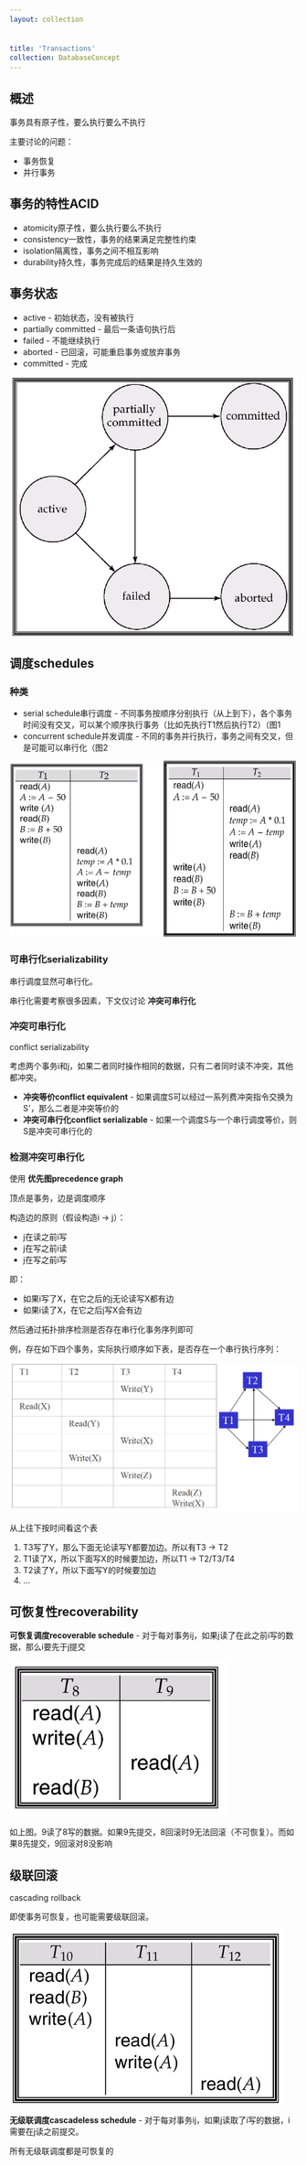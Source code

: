 ```yaml
---
layout: collection


title: 'Transactions'
collection: DatabaseConcept
---
```


## 概述

事务具有原子性，要么执行要么不执行

主要讨论的问题：
- 事务恢复
- 并行事务

## 事务的特性ACID

- atomicity原子性，要么执行要么不执行
- consistency一致性，事务的结果满足完整性约束
- isolation隔离性，事务之间不相互影响
- durability持久性，事务完成后的结果是持久生效的

## 事务状态

- active - 初始状态，没有被执行
- partially committed - 最后一条语句执行后
- failed - 不能继续执行
- aborted - 已回滚，可能重启事务或放弃事务
- committed - 完成

![](./_img/14-1.png)

## 调度schedules

### 种类

- serial schedule串行调度 - 不同事务按顺序分别执行（从上到下），各个事务时间没有交叉，可以某个顺序执行事务（比如先执行T1然后执行T2）（图1
- concurrent schedule并发调度 - 不同的事务并行执行，事务之间有交叉，但是可能可以串行化（图2

![](./_img/14-2.png)

### 可串行化serializability

串行调度显然可串行化。

串行化需要考察很多因素，下文仅讨论 **冲突可串行化**

### 冲突可串行化

conflict serializability

考虑两个事务i和j，如果二者同时操作相同的数据，只有二者同时读不冲突，其他都冲突。

- **冲突等价conflict equivalent** - 如果调度S可以经过一系列费冲突指令交换为S'，那么二者是冲突等价的
- **冲突可串行化conflict serializable** - 如果一个调度S与一个串行调度等价，则S是冲突可串行化的

### 检测冲突可串行化

使用 **优先图precedence graph**

顶点是事务，边是调度顺序

构造边的原则（假设构造i -> j）：
- j在读之前i写
- j在写之前i读
- j在写之前i写

即：
- 如果i写了X，在它之后的j无论读写X都有边
- 如果i读了X，在它之后j写X会有边

然后通过拓扑排序检测是否存在串行化事务序列即可

例，存在如下四个事务，实际执行顺序如下表，是否存在一个串行执行序列：

![](./_img/14-3.png)

从上往下按时间看这个表
1. T3写了Y，那么下面无论读写Y都要加边。所以有T3 -> T2
2. T1读了X，所以下面写X的时候要加边，所以T1 -> T2/T3/T4
3. T2读了Y，所以下面写Y的时候要加边
4. ...

## 可恢复性recoverability

**可恢复调度recoverable schedule** - 对于每对事务ij，如果j读了在此之前i写的数据，那么i要先于j提交

![](./_img/14-4.png)

如上图。9读了8写的数据。如果9先提交，8回滚时9无法回滚（不可恢复）。而如果8先提交，9回滚对8没影响

## 级联回滚

cascading rollback

即使事务可恢复，也可能需要级联回滚。

![](./_img/14-5.png)

**无级联调度cascadeless schedule** - 对于每对事务ij，如果j读取了i写的数据，i需要在j读之前提交。

所有无级联调度都是可恢复的
